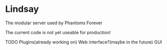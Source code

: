 # Lindsay
The modular server used by Phantoms Forever

The current code is not yet useable for production!

TODO
Plugins(already working on)
Web interface?(maybe in the future)
GUI
